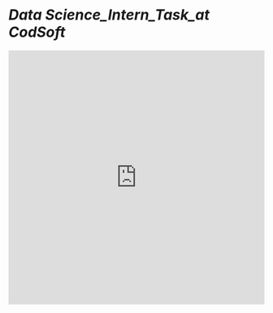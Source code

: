 # *Data Science_Intern_Task_at CodSoft*
<iframe class="scribd_iframe_embed" src="https://www.scribd.com/document/740693672/DataScience-Task?start_page=1&view_mode=scroll&access_key=key-YOUR_ACCESS_KEY" data-auto-height="false" data-aspect-ratio="0.7729220222793488" scrolling="no" id="doc_86915" width="100%" height="500" frameborder="0"></iframe>
